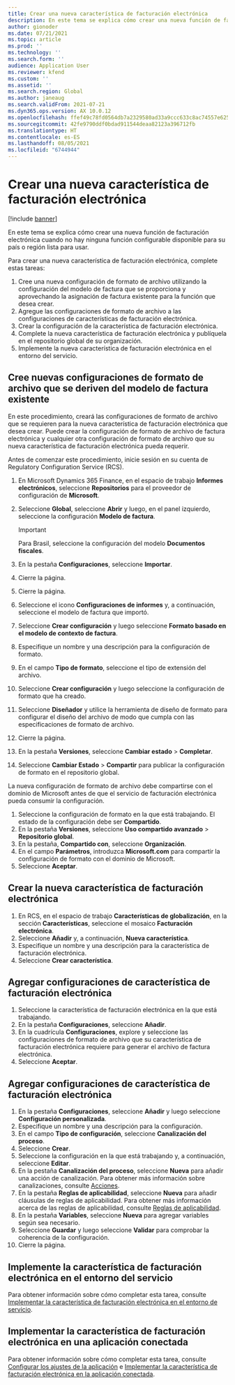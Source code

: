 ```yaml
---
title: Crear una nueva característica de facturación electrónica
description: En este tema se explica cómo crear una nueva función de facturación electrónica cuando no hay ninguna función configurable disponible para su país o región lista para usar.
author: gionoder
ms.date: 07/21/2021
ms.topic: article
ms.prod: ''
ms.technology: ''
ms.search.form: ''
audience: Application User
ms.reviewer: kfend
ms.custom: ''
ms.assetid: ''
ms.search.region: Global
ms.author: janeaug
ms.search.validFrom: 2021-07-21
ms.dyn365.ops.version: AX 10.0.12
ms.openlocfilehash: ffef49c78fd0564db7a2329580ad33a9ccc633c8ac74557e625d1cfb29931576
ms.sourcegitcommit: 42fe9790ddf0bdad911544deaa82123a396712fb
ms.translationtype: HT
ms.contentlocale: es-ES
ms.lasthandoff: 08/05/2021
ms.locfileid: "6744944"
---
```

# <a name="create-a-new-electronic-invoicing-feature"></a>Crear una nueva característica de facturación electrónica

[!include [banner](../includes/banner.md)]

En este tema se explica cómo crear una nueva función de facturación electrónica cuando no hay ninguna función configurable disponible para su país o región lista para usar.

Para crear una nueva característica de facturación electrónica, complete estas tareas:

1. Cree una nueva configuración de formato de archivo utilizando la configuración del modelo de factura que se proporciona y aprovechando la asignación de factura existente para la función que desea crear.
2. Agregue las configuraciones de formato de archivo a las configuraciones de características de facturación electrónica.
3. Crear la configuración de la característica de facturación electrónica.
4. Complete la nueva característica de facturación electrónica y publíquela en el repositorio global de su organización.
5. Implemente la nueva característica de facturación electrónica en el entorno del servicio.

## <a name="create-new-file-format-configurations-that-are-derived-from-the-existing-invoice-model"></a>Cree nuevas configuraciones de formato de archivo que se deriven del modelo de factura existente

En este procedimiento, creará las configuraciones de formato de archivo que se requieren para la nueva característica de facturación electrónica que desea crear. Puede crear la configuración de formato de archivo de factura electrónica y cualquier otra configuración de formato de archivo que su nueva característica de facturación electrónica pueda requerir.

Antes de comenzar este procedimiento, inicie sesión en su cuenta de Regulatory Configuration Service (RCS).

1. En Microsoft Dynamics 365 Finance, en el espacio de trabajo **Informes electrónicos**, seleccione **Repositorios** para el proveedor de configuración de **Microsoft**.
2. Seleccione **Global**, seleccione **Abrir** y luego, en el panel izquierdo, seleccione la configuración **Modelo de factura**.

    > [!IMPORTANT]
    > Para Brasil, seleccione la configuración del modelo **Documentos fiscales**.

3. En la pestaña **Configuraciones**, seleccione **Importar**.
4. Cierre la página.
5. Cierre la página.
6. Seleccione el icono **Configuraciones de informes** y, a continuación, seleccione el modelo de factura que importó.
7. Seleccione **Crear configuración** y luego seleccione **Formato basado en el modelo de contexto de factura**.
8. Especifique un nombre y una descripción para la configuración de formato.
9. En el campo **Tipo de formato**, seleccione el tipo de extensión del archivo.
10. Seleccione **Crear configuración** y luego seleccione la configuración de formato que ha creado.
11. Seleccione **Diseñador** y utilice la herramienta de diseño de formato para configurar el diseño del archivo de modo que cumpla con las especificaciones de formato de archivo.
12. Cierre la página.
13. En la pestaña **Versiones**, seleccione **Cambiar estado** \> **Completar**.
14. Seleccione **Cambiar Estado** \> **Compartir** para publicar la configuración de formato en el repositorio global.

La nueva configuración de formato de archivo debe compartirse con el dominio de Microsoft antes de que el servicio de facturación electrónica pueda consumir la configuración.

1. Seleccione la configuración de formato en la que está trabajando. El estado de la configuración debe ser **Compartido**.
2. En la pestaña **Versiones**, seleccione **Uso compartido avanzado** \> **Repositorio global**.
3. En la pestaña, **Compartido con**, seleccione **Organización**.
4. En el campo **Parámetros**, introduzca **Microsoft.com** para compartir la configuración de formato con el dominio de Microsoft.
5. Seleccione **Aceptar**.

## <a name="create-the-new-electronic-invoicing-feature"></a>Crear la nueva característica de facturación electrónica

1. En RCS, en el espacio de trabajo **Características de globalización**, en la sección **Características**, seleccione el mosaico **Facturación electrónica**.
2. Seleccione **Añadir** y, a continuación, **Nueva característica**.
3. Especifique un nombre y una descripción para la característica de facturación electrónica.
4. Seleccione **Crear característica**.

## <a name="add-electronic-invoicing-feature-configurations"></a>Agregar configuraciones de característica de facturación electrónica

1. Seleccione la característica de facturación electrónica en la que está trabajando.
2. En la pestaña **Configuraciones**, seleccione **Añadir**.
3. En la cuadrícula **Configuraciones**, explore y seleccione las configuraciones de formato de archivo que su característica de facturación electrónica requiere para generar el archivo de factura electrónica.
4. Seleccione **Aceptar**.

## <a name="add-electronic-invoicing-feature-setups"></a>Agregar configuraciones de característica de facturación electrónica

1. En la pestaña **Configuraciones**, seleccione **Añadir** y luego seleccione **Configuración personalizada**.
2. Especifique un nombre y una descripción para la configuración.
3. En el campo **Tipo de configuración**, seleccione **Canalización del proceso**.
4. Seleccione **Crear**.
5. Seleccione la configuración en la que está trabajando y, a continuación, seleccione **Editar**.
6. En la pestaña **Canalización del proceso**, seleccione **Nueva** para añadir una acción de canalización. Para obtener más información sobre canalizaciones, consulte [Acciones](e-invoicing-configuration-rcs.md#actions).
7. En la pestaña **Reglas de aplicabilidad**, seleccione **Nueva** para añadir cláusulas de reglas de aplicabilidad. Para obtener más información acerca de las reglas de aplicabilidad, consulte [Reglas de aplicabilidad](e-invoicing-configuration-rcs.md#applicability-rules).
8. En la pestaña **Variables**, seleccione **Nueva** para agregar variables según sea necesario.
9. Seleccione **Guardar** y luego seleccione **Validar** para comprobar la coherencia de la configuración.
10. Cierre la página.

## <a name="deploy-the-electronic-invoicing-feature-to-the-service-environment"></a>Implemente la característica de facturación electrónica en el entorno del servicio

Para obtener información sobre cómo completar esta tarea, consulte [Implementar la característica de facturación electrónica en el entorno de servicio](e-invoicing-get-started.md#deploy-the-electronic-invoicing-feature-to-service-environment).

## <a name="deploy-the-electronic-invoicing-feature-to-a-connected-application"></a>Implementar la característica de facturación electrónica en una aplicación conectada

Para obtener información sobre cómo completar esta tarea, consulte [Configurar los ajustes de la aplicación](e-invoicing-get-started.md#configure-the-application-setup) e [Implementar la característica de facturación electrónica en la aplicación conectada](e-invoicing-get-started.md#deploy-the-electronic-invoicing-feature-to-connected-application).
